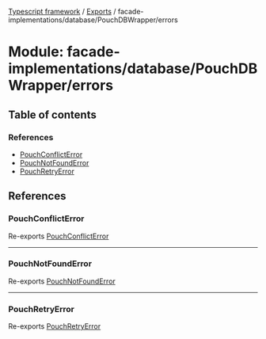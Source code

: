 [Typescript framework](../index.md) / [Exports](../modules.md) / facade-implementations/database/PouchDBWrapper/errors

# Module: facade-implementations/database/PouchDBWrapper/errors

## Table of contents

### References

- [PouchConflictError](facade_implementations_database_PouchDBWrapper_errors.md#pouchconflicterror)
- [PouchNotFoundError](facade_implementations_database_PouchDBWrapper_errors.md#pouchnotfounderror)
- [PouchRetryError](facade_implementations_database_PouchDBWrapper_errors.md#pouchretryerror)

## References

### PouchConflictError

Re-exports [PouchConflictError](../classes/facade_implementations_database_PouchDBWrapper_errors_PouchConflictError.PouchConflictError.md)

___

### PouchNotFoundError

Re-exports [PouchNotFoundError](../classes/facade_implementations_database_PouchDBWrapper_errors_PouchNotFoundError.PouchNotFoundError.md)

___

### PouchRetryError

Re-exports [PouchRetryError](../classes/facade_implementations_database_PouchDBWrapper_errors_PouchRetryError.PouchRetryError.md)
